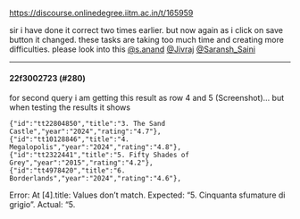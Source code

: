 https://discourse.onlinedegree.iitm.ac.in/t/165959

sir i have done it correct two times earlier. but now again as i click on save button it changed. these tasks are taking too much time and creating more difficulties. please look into this <a class="mention" href="/u/s.anand">@s.anand</a> <a class="mention" href="/u/jivraj">@Jivraj</a> <a class="mention" href="/u/saransh_saini">@Saransh_Saini</a></p><hr>

<h4>22f3002723 (#280)</h4>
<p>for second query i am getting this result as row 4 and 5 (Screenshot)… but when testing the results it shows</p>
<pre><code class="lang-auto">{"id":"tt22804850","title":"3. The Sand Castle","year":"2024","rating":"4.7"},
{"id":"tt10128846","title":"4. Megalopolis","year":"2024","rating":"4.8"},
{"id":"tt2322441","title":"5. Fifty Shades of Grey","year":"2015","rating":"4.2"},
{"id":"tt4978420","title":"6. Borderlands","year":"2024","rating":"4.6"},
</code></pre>
<p>Error: At [4].title: Values don’t match. Expected: “5. Cinquanta sfumature di grigio”. Actual: “5.